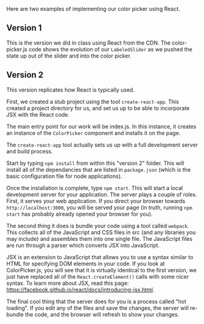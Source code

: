 
Here are two examples of implementing our color picker using React.

## Version 1

This is the version we did in class using React from the CDN. The color-picker.js code shows the evolution of our `LabeledSlider` as we pushed the state up out of the slider and into the color picker.


## Version 2

This version replicates how React is typically used.

First, we created a stub project using the tool `create-react-app`. This created a project directory for us, and set us up to be able to incorporate JSX with the React code.

The main entry point for our work will be index.js. In this instance, it creates an instance of the `ColorPicker` component and installs it on the page.

The `create-react-app` tool actually sets us up with a full development server and build process.

Start by typing `npm install` from within this "version 2" folder. This will install all of the dependancies that are listed in `package.json` (which is the basic configuration file for node applications).

Once the installation is complete, type `npm start`. This will start a local development server for your application. The server plays a couple of roles. First, it serves your web application. If you direct your browser towards `http://localhost:3000`, you will be served your page (in truth, running `npm start` has probably already opened your browser for you).

The second thing it does is bundle your code using a tool called `webpack`. This collects all of the JavaScript and CSS files in src (and any libraries you may include) and assembles them into one single file. The JavaScript files are run through a parser which converts JSX into JavaScript.

JSX is an extension to JavaScript that allows you to use a syntax similar to HTML for specifying DOM elements in your code. If you look at ColorPicker.js, you will see that it is virtually identical to the first version, we just have replaced all of the `React.createElement()` calls with some nicer syntax. To learn more about JSX, read this page: <https://facebook.github.io/react/docs/introducing-jsx.html>.

The final cool thing that the server does for you is a process called "hot loading". If you edit any of the files and save the changes, the server will re-bundle the code, and the browser will refresh to show your changes.   
